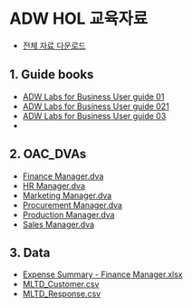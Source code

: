 # ADW HOL 교육자료
* <a href="allinone.zip" download="allinone.zip">전체 자료 다운로드</a>
## 1. Guide books <a name="guide" />
* <a href="1. Guide books/ADW Labs for Business User guide 01.pdf">ADW Labs for Business User guide 01</a>
* <a href="1. Guide books/ADW Labs for Business User guide 02.pdf">ADW Labs for Business User guide 021</a>
* <a href="1. Guide books/ADW Labs for Business User guide 03.pdf">ADW Labs for Business User guide 03</a>
*
## 2. OAC_DVAs <a name="dva" />
* <a href="2. OAC_DVAs/Finance Manager.dva">Finance Manager.dva</a>
* <a href="2. OAC_DVAs/HR Manager.dva">HR Manager.dva</a>
* <a href="2. OAC_DVAs/Marketing Manager.dva">Marketing Manager.dva</a>
* <a href="2. OAC_DVAs/Procurement Manager.dva">Procurement Manager.dva</a>
* <a href="2. OAC_DVAs/Production Manager.dva">Production Manager.dva</a>
* <a href="2. OAC_DVAs/Sales Manager.dva">Sales Manager.dva</a>

## 3. Data <a name="data" />
* <a href="3. Data/Expense Summary - Finance Manager.xlsx">Expense Summary - Finance Manager.xlsx</a>
* <a href="3. Data/MLTD_Customer.csv">MLTD_Customer.csv</a>
* <a href="3. Data/MLTD_Response.csv">MLTD_Response.csv</a>
